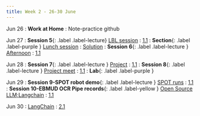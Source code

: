 ```yaml
---
title: Week 2 - 26-30 June
---
```

Jun 26
: **Work at Home**
  : Note-practice github

Jun 27
: **Session 5**{: .label .label-lecture} [LBL session](/InfrastructureChat/lecture/ses5-June27-Tu-morn-LBL)
  : [1.1](#)
: **Section**{: .label .label-purple } [Lunch session](../lecture/ses10ju29thpm)
  : [Solution](#)
: **Session 6**{: .label .label-lecture } [Afternoon](/InfrastructureChat/lecture/ses6-June27-Tu-aft-DT)
  : [1.1](#)

Jun 28 
: **Session 7**{: .label .label-lecture } [Project](/InfrastructureChat/lecture/ses7-Ju28Wam-CSI)
  : [1.1](#)
: **Session 8**{: .label .label-lecture } [Project meet](/InfrastructureChat/lecture/ses8-Ju28wpmS)
  : [1.1](#)
: **Lab**{: .label .label-purple } [](#)

Jun 29 
: **Session 9-SPOT robot demo**{: .label .label-lecture } [SPOT runs](/InfrastructureChat/lecture/ses9-Ju29Tham)
  : [1.1](#)
: **Session 10-EBMUD OCR Pipe records**{: .label .label-yellow } [Open Source LLM;Langchain](/InfrastructureChat/lecture/ses10ju29thpm)
  : [1.1](#)

Jun 30
: [LangChain]()
  : [2.1](#)
